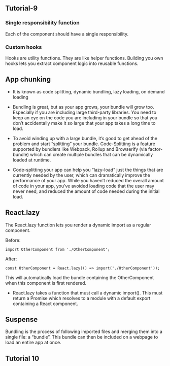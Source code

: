 ## Tutorial-9

### Single responsibility function
Each of the component should have a single responsibility.

### Custom hooks
Hooks are utility functions. They are like helper functions. Building you own hooks lets you extract component logic into reusable functions.

## App chunking
- It is known as code splitting, dynamic bundling, lazy loading, on demand loading

- Bundling is great, but as your app grows, your bundle will grow too. Especially if you are including large third-party libraries. You need to keep an eye on the code you are including in your bundle so that you don’t accidentally make it so large that your app takes a long time to load.

- To avoid winding up with a large bundle, it’s good to get ahead of the problem and start “splitting” your bundle. Code-Splitting is a feature supported by bundlers like Webpack, Rollup and Browserify (via factor-bundle) which can create multiple bundles that can be dynamically loaded at runtime.

- Code-splitting your app can help you “lazy-load” just the things that are currently needed by the user, which can dramatically improve the performance of your app. While you haven’t reduced the overall amount of code in your app, you’ve avoided loading code that the user may never need, and reduced the amount of code needed during the initial load.


## React.lazy
The React.lazy function lets you render a dynamic import as a regular component.

Before:
```
import OtherComponent from './OtherComponent';
```
After:
```
const OtherComponent = React.lazy(() => import('./OtherComponent'));
```
This will automatically load the bundle containing the OtherComponent when this component is first rendered.

- React.lazy takes a function that must call a dynamic import(). This must return a Promise which resolves to a module with a default export containing a React component.



## Suspense
Bundling is the process of following imported files and merging them into a single file: a “bundle”. This bundle can then be included on a webpage to load an entire app at once.


## Tutorial 10



